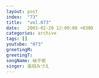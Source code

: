 ```yaml
---
layout: post
index:  "73"
title:  "vol.073"
date:   2003-02-20 12:00:00 +0300
categories: archive
tags: []
youtube: "073"
greetingM: 
greetingT: 
songName: 硝子坂
singer: 高田みづえ
---
```


